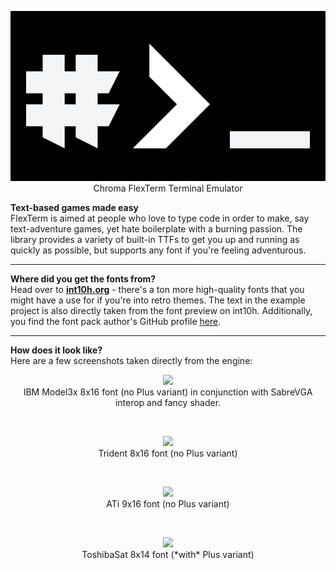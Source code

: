 <p align="center"><img src="https://github.com/Chroma-2D/Chroma.FlexTerm/blob/master/flexterm.png"><br>Chroma FlexTerm Terminal Emulator</p>

**Text-based games made easy**  
FlexTerm is aimed at people who love to type code in order to make, say text-adventure games, yet hate boilerplate with a burning passion. The library provides a variety of built-in TTFs to get you up and running as quickly as possible, but supports any font if you're feeling adventurous.    

---

**Where did you get the fonts from?**  
Head over to **[int10h.org](https://int10h.org)** - there's a ton more high-quality fonts that you might have a use for if you're into retro themes. The text in the example project is also directly taken from the font preview on int10h. Additionally, you find the font pack author's GitHub profile [here](https://github.com/viler-int10h).

---

**How does it look like?**  
Here are a few screenshots taken directly from the engine:
<p align="center"><img src="https://img.vddcore.eu/fiFZPkX.png"><br>IBM Model3x 8x16 font (no Plus variant) in conjunction with SabreVGA interop and fancy shader.</p><br>
<p align="center"><img src="https://img.vddcore.eu/AEwFgwf.png"><br>Trident 8x16 font (no Plus variant)</p><br>
<p align="center"><img src="https://img.vddcore.eu/3qN6LkZ.png"><br>ATi 9x16 font (no Plus variant)</p><br>
<p align="center"><img src="https://img.vddcore.eu/HRuyaXz.png"><br>ToshibaSat 8x14 font (*with* Plus variant)</p><br>
